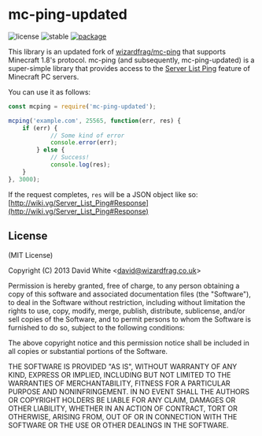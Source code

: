 # mc-ping-updated

![license](http://img.shields.io/npm/l/mc-ping-updated.png?style=flat) 
![stable](http://img.shields.io/npm/v/mc-ping-updated.png?style=flat)
[![package](http://img.shields.io/npm/mc-ping-updated.png?style=flat)](https://www.npmjs.org/package/mc-ping-updated)

This library is an updated fork of [wizardfrag/mc-ping](https://github.com/wizardfrag/mc-ping) that supports Minecraft 1.8's protocol. mc-ping (and subsequently, mc-ping-updated) is a super-simple library that provides access to the [Server List Ping](http://wiki.vg/Server_List_Ping) feature of Minecraft PC servers.

You can use it as follows:
```javascript
const mcping = require('mc-ping-updated');

mcping('example.com', 25565, function(err, res) {
	if (err) {
    		// Some kind of error
    		console.error(err);
    	} else {
    		// Success!
    		console.log(res);
	}
}, 3000);
```

If the request completes, `res` will be a JSON object like so: [http://wiki.vg/Server_List_Ping#Response](http://wiki.vg/Server_List_Ping#Response)

## License

(MIT License)

Copyright (C) 2013 David White &lt;david@wizardfrag.co.uk&gt;

Permission is hereby granted, free of charge, to any person obtaining a copy of this software and associated documentation files (the "Software"), to deal in the Software without restriction, including without limitation the rights to use, copy, modify, merge, publish, distribute, sublicense, and/or sell copies of the Software, and to permit persons to whom the Software is furnished to do so, subject to the following conditions:

The above copyright notice and this permission notice shall be included in all copies or substantial portions of the Software.

THE SOFTWARE IS PROVIDED "AS IS", WITHOUT WARRANTY OF ANY KIND, EXPRESS OR IMPLIED, INCLUDING BUT NOT LIMITED TO THE WARRANTIES OF MERCHANTABILITY, FITNESS FOR A PARTICULAR PURPOSE AND NONINFRINGEMENT. IN NO EVENT SHALL THE AUTHORS OR COPYRIGHT HOLDERS BE LIABLE FOR ANY CLAIM, DAMAGES OR OTHER LIABILITY, WHETHER IN AN ACTION OF CONTRACT, TORT OR OTHERWISE, ARISING FROM, OUT OF OR IN CONNECTION WITH THE SOFTWARE OR THE USE OR OTHER DEALINGS IN THE SOFTWARE.
